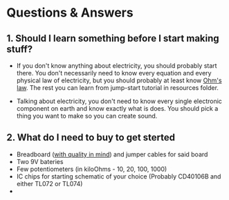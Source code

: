 # Questions & Answers

## 1. Should I learn something before I start making stuff?

- If you don't know anything about electricity, you should probably start there. You don't necessarily need to know every equation and every physical law of electricity, but you should probably at least know [Ohm's law](https://en.wikipedia.org/wiki/Ohm's_law). The rest you can learn from jump-start tutorial in resources folder.

- Talking about electricity, you don't need to know every single electronic component on earth and know exactly what is does. You should pick a thing you want to make so you can create sound.

## 2. What do I need to buy to get sterted

- Breadboard ([with quality in mind](https://busboard.com/faq/judge-breadboard-quality)) and jumper cables for said board
- Two 9V bateries
- Few potentiometers (in kiloOhms - 10, 20, 100, 1000)
- IC chips for starting schematic of your choice (Probably CD40106B and either TL072 or TL074)
- 